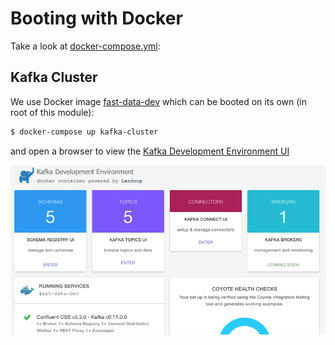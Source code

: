# Booting with Docker

Take a look at [docker-compose.yml](../docker-compose.yml):

## Kafka Cluster

We use Docker image [fast-data-dev](https://github.com/Landoop/fast-data-dev) which can be booted on its own (in root of this module):

```bash
$ docker-compose up kafka-cluster
```

and open a browser to view the [Kafka Development Environment UI](http://localhost:3030)

![UI](images/ui.png)